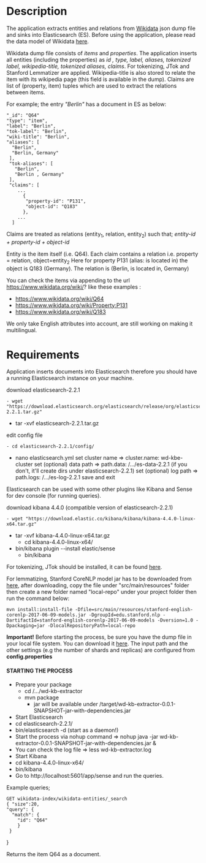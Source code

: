 
# Description 

The application extracts entities and relations from [Wikidata](https://www.wikidata.org/wiki/Wikidata:Main_Page) json dump file and sinks into Elasticsearch (ES). Before using the application, please read the data model of Wikidata [here](https://www.mediawiki.org/wiki/Wikibase/DataModel/JSON).

Wikidata dump file consists of *items* and *properties*. The application inserts all entities (including the properties) as *id , type, label, aliases, tokenized label, wikipedia-title, tokenized aliases, claims*. For tokenizing, JTok and Stanford Lemmatizer are applied. Wikipedia-title is also stored to relate the item with its wikipedia page (this field is available in the dump). Claims are list of (property, item) tuples which are used to extract the relations between items.


For example;  the entry *"Berlin"* has a document in ES as below:

    "_id": "Q64"
    "type": "item",
    "label": "Berlin",
    "tok-label": "Berlin",
    "wiki-title": "Berlin",
    "aliases": [
      "Berlin",
      "Berlin, Germany"
     ], 
     "tok-aliases": [
       "Berlin",
       "Berlin , Germany"
     ],
     "claims": [
        ...
          {
           "property-id": "P131",
           "object-id": "Q183"
          },
        ...
      ]

Claims are treated as relations (entity<sub>1</sub>, relation, entity<sub>2</sub>) such that;
*entity-id + property-id + object-id* 

Entity is the item itself (i.e. Q64). Each claim contains a relation i.e. property = relation, object=entity<sub>2</sub>
Here for property P131 (alias: is located in) the object is Q183 (Germany). 
The relation is (Berlin, is located in, Germany)

You can check the items via appending to the url https://www.wikidata.org/wiki/?  like these examples : 

 - https://www.wikidata.org/wiki/Q64
 - https://www.wikidata.org/wiki/Property:P131
 - https://www.wikidata.org/wiki/Q183

We only take English attributes into account, are still working on making it multilingual. 

# Requirements
Application inserts documents into Elasticsearch therefore you should have a running Elasticsearch instance on your machine. 

download elasticsearch-2.2.1

    - wget "https://download.elasticsearch.org/elasticsearch/release/org/elasticsearch/distribution/tar/elasticsearch/2.2.1/elasticsearch-2.2.1.tar.gz"
  - tar -xvf elasticsearch-2.2.1.tar.gz

edit config file

    - cd elasticsearch-2.2.1/config/
  - nano elasticsearch.yml
    set cluster name => cluster.name: wd-kbe-cluster
    set (optional) data path => path.data: /.../es-data-2.2.1 (if you don't, it'll create dirs under elasticsearch-2.2.1)
    set (optional) log path => path.logs: /.../es-log-2.2.1
    save and exit

Elasticsearch can be used with some other plugins like Kibana and Sense for dev console (for running queries).

download kibana 4.4.0 (compatible version of elasticsearch-2.2.1)

    - wget "https://download.elastic.co/kibana/kibana/kibana-4.4.0-linux-x64.tar.gz"
  - tar -xvf kibana-4.4.0-linux-x64.tar.gz
    - cd kibana-4.4.0-linux-x64/
  - bin/kibana plugin --install elastic/sense
    - bin/kibana
 
 For tokenizing, JTok should be installed, it can be found [here](https://github.com/DFKI-MLT/JTok).
 
 For lemmatizing, Stanford CoreNLP model jar has to be downloaded from [here](http://nlp.stanford.edu/software/stanford-english-corenlp-2017-06-09-models.jar), after downloading, copy the file under "src/main/resources" folder then create a new folder named "local-repo" under your project folder then run the command below:

    mvn install:install-file -Dfile=src/main/resources/stanford-english-corenlp-2017-06-09-models.jar -DgroupId=edu.stanford.nlp -DartifactId=stanford-english-corenlp-2017-06-09-models -Dversion=1.0 -Dpackaging=jar -DlocalRepositoryPath=local-repo

 
 
**Important!** Before starting the process, be sure you have the dump file in your local file system. You can download it [here](https://dumps.wikimedia.org/wikidatawiki/entities/latest-all.json.bz2). The input path and the other settings (e.g the number of shards and replicas) are configured from **config.properties**
#### STARTING THE PROCESS

 - Prepare your package
   - cd /.../wd-kb-extractor  
   - mvn package
     - jar will be available under /target/wd-kb-extractor-0.0.1-SNAPSHOT-jar-with-dependencies.jar
 - Start Elasticsearch
  - cd elasticsearch-2.2.1/
  - bin/elasticsearch -d (start as a daemon!)
 - Start the process via nohup command => nohup java -jar wd-kb-extractor-0.0.1-SNAPSHOT-jar-with-dependencies.jar &
 - You can check the log file => less wd-kb-extractor.log
 - Start Kibana
  - cd kibana-4.4.0-linux-x64/
  - bin/kibana 
  - Go to http://localhost:5601/app/sense and run the queries.


Example queries;

    GET wikidata-index/wikidata-entities/_search
    { "size":20, 
    "query": {
      "match": {
        "id": "Q64"
        } 
     } 
  }

Returns the item Q64 as a document.

